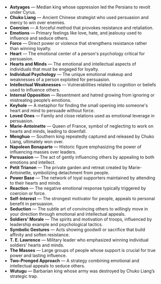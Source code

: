 - **Astyages** — Median king whose oppression led the Persians to revolt under Cyrus.  
- **Chuko Liang** — Ancient Chinese strategist who used persuasion and mercy to win over enemies.  
- **Coercion** — A forceful method that provokes resistance and retaliation.  
- **Emotions** — Primary feelings like love, hate, and jealousy used to influence and seduce others.  
- **Force** — Direct power or violence that strengthens resistance rather than winning loyalty.  
- **Heart** — The emotional center of a person's psychology critical for persuasion.  
- **Hearts and Minds** — The emotional and intellectual aspects of individuals that must be engaged for loyalty.  
- **Individual Psychology** — The unique emotional makeup and weaknesses of a person exploited for persuasion.  
- **Intellectual Weaknesses** — Vulnerabilities related to cognition or beliefs used to influence others.  
- **Internal Opposition** — Resentment and hatred growing from ignoring or mistreating people’s emotions.  
- **Keyhole** — A metaphor for finding the small opening into someone's heart and mind to persuade without force.  
- **Loved Ones** — Family and close relations used as emotional leverage in persuasion.  
- **Marie-Antoinette** — Queen of France, symbol of neglecting to work on hearts and minds, leading to downfall.  
- **Menghuo** — Southern king repeatedly captured and released by Chuko Liang, ultimately won over.  
- **Napoleon Bonaparte** — Historic figure emphasizing the power of influencing masses over leaders.  
- **Persuasion** — The act of gently influencing others by appealing to both emotions and intellect.  
- **Petit Trianon** — The private garden and retreat created by Marie-Antoinette, symbolizing detachment from people.  
- **Power Base** — The network of loyal supporters maintained by attending to their hearts and minds.  
- **Reaction** — The negative emotional response typically triggered by coercion or force.  
- **Self-Interest** — The strongest motivator for people, appeals to personal benefit in persuasion.  
- **Seduction** — The subtle art of convincing others to willingly move in your direction through emotional and intellectual appeals.  
- **Soldiers’ Morale** — The spirits and motivation of troops, influenced by leadership example and psychological tactics.  
- **Symbolic Gestures** — Acts showing goodwill or sacrifice that build affinity and soften resistance.  
- **T. E. Lawrence** — Military leader who emphasized winning individual soldiers’ hearts and minds.  
- **The Masses** — Large groups of people whose support is crucial for true power and lasting influence.  
- **Two-Pronged Approach** — A strategy combining emotional and intellectual appeals to seduce others.  
- **Wutugu** — Barbarian king whose army was destroyed by Chuko Liang’s strategic trap.  


